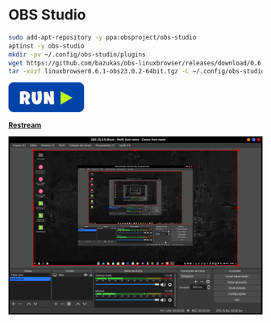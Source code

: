 # OBS Studio
```bash
sudo add-apt-repository -y ppa:obsproject/obs-studio
aptinst -y obs-studio
mkdir -pv ~/.config/obs-studio/plugins
wget https://github.com/bazukas/obs-linuxbrowser/releases/download/0.6.1/linuxbrowser0.6.1-obs23.0.2-64bit.tgz
tar -xvzf linuxbrowser0.6.1-obs23.0.2-64bit.tgz -C ~/.config/obs-studio/plugins
```
[![bashrun](../images/bashrun.png)](br:obs-studio)

<a href="https://restream.io" target="_blank"><strong>Restream</strong></a>

![appimagelauncher](../images/obs-studio.png)
